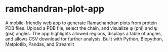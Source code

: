 # ramchandran-plot-app
A mobile-friendly web app to generate Ramachandran plots from protein PDB files. Upload a PDB file, select the chain, and visualize φ (phi) and ψ (psi) angles. The app highlights allowed regions, displays a table of angles, and allows CSV download for further analysis. Built with Python, Biopython, Matplotlib, Pandas, and Streamlit
